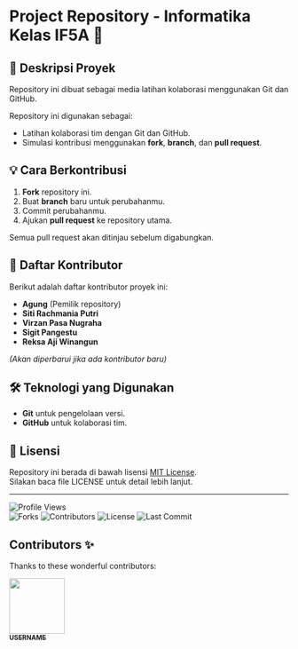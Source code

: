 # Project Repository - Informatika Kelas IF5A 🚀  

## 📌 Deskripsi Proyek  
Repository ini dibuat sebagai media latihan kolaborasi menggunakan Git dan GitHub.  

Repository ini digunakan sebagai:  
- Latihan kolaborasi tim dengan Git dan GitHub.  
- Simulasi kontribusi menggunakan **fork**, **branch**, dan **pull request**.  

## 💡 Cara Berkontribusi  
1. **Fork** repository ini.  
2. Buat **branch** baru untuk perubahanmu.  
3. Commit perubahanmu.  
4. Ajukan **pull request** ke repository utama.  

Semua pull request akan ditinjau sebelum digabungkan.  

## 👥 Daftar Kontributor  
Berikut adalah daftar kontributor proyek ini:  

- **Agung** (Pemilik repository)  
- **Siti Rachmania Putri**  
- **Virzan Pasa Nugraha**  
- **Sigit Pangestu**  
- **Reksa Aji Winangun**  

*(Akan diperbarui jika ada kontributor baru)*  

## 🛠 Teknologi yang Digunakan  
- **Git** untuk pengelolaan versi.  
- **GitHub** untuk kolaborasi tim.  

## 📜 Lisensi
Repository ini berada di bawah lisensi [MIT License](https://github.com/febrixnagung/Agung/blob/main/LICENSE).  
Silakan baca file LICENSE untuk detail lebih lanjut.

---

![Profile Views](https://komarev.com/ghpvc/?username=febrixnagung&label=Profile%20Views&color=0e75b6&style=flat)  
![Forks](https://img.shields.io/github/forks/febrixnagung/Agung?style=social)
![Contributors](https://img.shields.io/github/contributors/febrixnagung/Agung)
![License](https://img.shields.io/github/license/febrixnagung/Agung)
![Last Commit](https://img.shields.io/github/last-commit/febrixnagung/Agung)

## Contributors ✨

Thanks to these wonderful contributors:

<!-- ALL-CONTRIBUTORS-LIST:START - Do not remove or modify this section -->
<!-- Add contributors here -->
<!-- ALL-CONTRIBUTORS-LIST:END -->
<a href="https://github.com/USERNAME"><img src="https://avatars.githubusercontent.com/USERNAME" width="100px;" alt=""/><br /><sub><b>USERNAME</b></sub></a>

